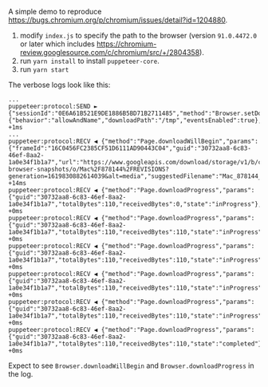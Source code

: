 A simple demo to reproduce https://bugs.chromium.org/p/chromium/issues/detail?id=1204880.

1. modify `index.js` to specify the path to the browser (version `91.0.4472.0` or later which
   includes https://chromium-review.googlesource.com/c/chromium/src/+/2804358).
2. run `yarn install` to install `puppeteer-core`.
3. run `yarn start`

The verbose logs look like this:

```
...
puppeteer:protocol:SEND ► {"sessionId":"0E6A61B521E9DE1886B5BD71B2711485","method":"Browser.setDownloadBehavior","params":{"behavior":"allowAndName","downloadPath":"/tmp","eventsEnabled":true},"id":17} +1ms
...
puppeteer:protocol:RECV ◀ {"method":"Page.downloadWillBegin","params":{"frameId":"16C0456FC2385CF51D6111AD90443C04","guid":"30732aa8-6c83-46ef-8aa2-1a0e34f1b1a7","url":"https://www.googleapis.com/download/storage/v1/b/chromium-browser-snapshots/o/Mac%2F878144%2FREVISIONS?generation=1619830882614039&alt=media","suggestedFilename":"Mac_878144_REVISIONS"},"sessionId":"F4150448F05C6209AD9C69D46ECF5522"} +14ms
puppeteer:protocol:RECV ◀ {"method":"Page.downloadProgress","params":{"guid":"30732aa8-6c83-46ef-8aa2-1a0e34f1b1a7","totalBytes":110,"receivedBytes":0,"state":"inProgress"},"sessionId":"F4150448F05C6209AD9C69D46ECF5522"} +0ms
puppeteer:protocol:RECV ◀ {"method":"Page.downloadProgress","params":{"guid":"30732aa8-6c83-46ef-8aa2-1a0e34f1b1a7","totalBytes":110,"receivedBytes":110,"state":"inProgress"},"sessionId":"F4150448F05C6209AD9C69D46ECF5522"} +0ms
puppeteer:protocol:RECV ◀ {"method":"Page.downloadProgress","params":{"guid":"30732aa8-6c83-46ef-8aa2-1a0e34f1b1a7","totalBytes":110,"receivedBytes":110,"state":"inProgress"},"sessionId":"F4150448F05C6209AD9C69D46ECF5522"} +0ms
puppeteer:protocol:RECV ◀ {"method":"Page.downloadProgress","params":{"guid":"30732aa8-6c83-46ef-8aa2-1a0e34f1b1a7","totalBytes":110,"receivedBytes":110,"state":"inProgress"},"sessionId":"F4150448F05C6209AD9C69D46ECF5522"} +0ms
puppeteer:protocol:RECV ◀ {"method":"Page.downloadProgress","params":{"guid":"30732aa8-6c83-46ef-8aa2-1a0e34f1b1a7","totalBytes":110,"receivedBytes":110,"state":"inProgress"},"sessionId":"F4150448F05C6209AD9C69D46ECF5522"} +0ms
puppeteer:protocol:RECV ◀ {"method":"Page.downloadProgress","params":{"guid":"30732aa8-6c83-46ef-8aa2-1a0e34f1b1a7","totalBytes":110,"receivedBytes":110,"state":"completed"},"sessionId":"F4150448F05C6209AD9C69D46ECF5522"} +0ms
```

Expect to see `Browser.downloadWillBegin` and `Browser.downloadProgress` in the log.
